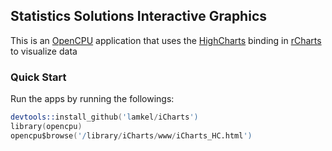 ## Statistics Solutions Interactive Graphics 

This is an [OpenCPU](http://opencpu.org) application that uses the [HighCharts](http://www.highcharts.com/) binding in [rCharts](http://rcharts.io) to visualize data

### Quick Start

Run the apps by running the followings:

```S
devtools::install_github('lamkel/iCharts')
library(opencpu)
opencpu$browse('/library/iCharts/www/iCharts_HC.html')
```



